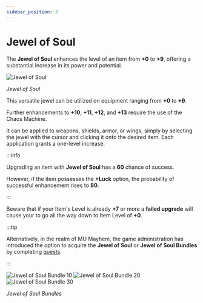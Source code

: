 ```yaml
---
sidebar_position: 3
---
```


# Jewel of Soul

The **Jewel of Soul** enhances the level of an item from **+0** to **+9**, offering a substantial increase in its power and potential.

![Jewel of Soul](/img/items/jewels/soul.png)

_Jewel of Soul_

This versatile jewel can be utilized on equipment ranging from **+0** to **+9**.

Further enhancements to **+10**, **+11**, **+12**, and **+13** require the use of the Chaos Machine.

It can be applied to weapons, shields, armor, or wings, simply by selecting the jewel with the cursor and clicking it onto the desired item. Each application grants a one-level increase.

:::info

Upgrading an item with **Jewel of Soul** has a **60** chance of success.

However, if the item possesses the **+Luck** option, the probability of successful enhancement rises to **80**.

:::

Beware that if your Item's Level is already **+7** or more a **failed upgrade** will cause your to go all the way down to Item Level of **+0**.

:::tip

Alternatively, in the realm of MU Mayhem, the game administration has introduced the option to acquire the **Jewel of Soul** or **Jewel of Soul Bundles** by completing [quests](/gameplay-systems/quest-system).

:::

![Jewel of Soul Bundle 10](/img/items/jewels/soul-10.png) ![Jewel of Soul Bundle 20](/img/items/jewels/soul-20.png) ![Jewel of Soul Bundle 30](/img/items/jewels/soul-30.png)

_Jewel of Soul Bundles_
